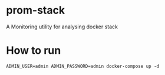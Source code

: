 # prom-stack
A Monitoring utility for analysing docker stack

# How to run
```ADMIN_USER=admin ADMIN_PASSWORD=admin docker-compose up -d```
